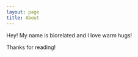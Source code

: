 ```yaml
---
layout: page
title: About
---
```


<p class="message">
  Hey! My name is biorelated and I love warm hugs! 
</p>

Thanks for reading!
